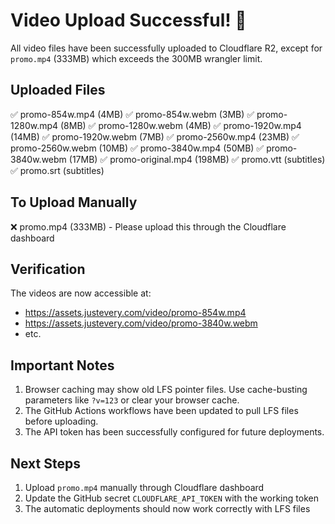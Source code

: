 # Video Upload Successful! 🎉

All video files have been successfully uploaded to Cloudflare R2, except for `promo.mp4` (333MB) which exceeds the 300MB wrangler limit.

## Uploaded Files

✅ promo-854w.mp4 (4MB)
✅ promo-854w.webm (3MB)
✅ promo-1280w.mp4 (8MB)
✅ promo-1280w.webm (4MB)
✅ promo-1920w.mp4 (14MB)
✅ promo-1920w.webm (7MB)
✅ promo-2560w.mp4 (23MB)
✅ promo-2560w.webm (10MB)
✅ promo-3840w.mp4 (50MB)
✅ promo-3840w.webm (17MB)
✅ promo-original.mp4 (198MB)
✅ promo.vtt (subtitles)
✅ promo.srt (subtitles)

## To Upload Manually

❌ promo.mp4 (333MB) - Please upload this through the Cloudflare dashboard

## Verification

The videos are now accessible at:

- https://assets.justevery.com/video/promo-854w.mp4
- https://assets.justevery.com/video/promo-3840w.webm
- etc.

## Important Notes

1. Browser caching may show old LFS pointer files. Use cache-busting parameters like `?v=123` or clear your browser cache.
2. The GitHub Actions workflows have been updated to pull LFS files before uploading.
3. The API token has been successfully configured for future deployments.

## Next Steps

1. Upload `promo.mp4` manually through Cloudflare dashboard
2. Update the GitHub secret `CLOUDFLARE_API_TOKEN` with the working token
3. The automatic deployments should now work correctly with LFS files
